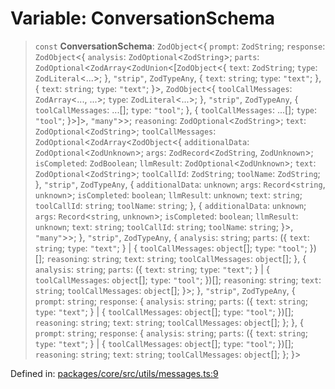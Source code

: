 # Variable: ConversationSchema

> `const` **ConversationSchema**: `ZodObject`\<\{ `prompt`: `ZodString`; `response`: `ZodObject`\<\{ `analysis`: `ZodOptional`\<`ZodString`\>; `parts`: `ZodOptional`\<`ZodArray`\<`ZodUnion`\<\[`ZodObject`\<\{ `text`: `ZodString`; `type`: `ZodLiteral`\<...\>; \}, `"strip"`, `ZodTypeAny`, \{ `text`: `string`; `type`: `"text"`; \}, \{ `text`: `string`; `type`: `"text"`; \}\>, `ZodObject`\<\{ `toolCallMessages`: `ZodArray`\<..., ...\>; `type`: `ZodLiteral`\<...\>; \}, `"strip"`, `ZodTypeAny`, \{ `toolCallMessages`: ...[]; `type`: `"tool"`; \}, \{ `toolCallMessages`: ...[]; `type`: `"tool"`; \}\>\]\>, `"many"`\>\>; `reasoning`: `ZodOptional`\<`ZodString`\>; `text`: `ZodOptional`\<`ZodString`\>; `toolCallMessages`: `ZodOptional`\<`ZodArray`\<`ZodObject`\<\{ `additionalData`: `ZodOptional`\<`ZodUnknown`\>; `args`: `ZodRecord`\<`ZodString`, `ZodUnknown`\>; `isCompleted`: `ZodBoolean`; `llmResult`: `ZodOptional`\<`ZodUnknown`\>; `text`: `ZodOptional`\<`ZodString`\>; `toolCallId`: `ZodString`; `toolName`: `ZodString`; \}, `"strip"`, `ZodTypeAny`, \{ `additionalData`: `unknown`; `args`: `Record`\<`string`, `unknown`\>; `isCompleted`: `boolean`; `llmResult`: `unknown`; `text`: `string`; `toolCallId`: `string`; `toolName`: `string`; \}, \{ `additionalData`: `unknown`; `args`: `Record`\<`string`, `unknown`\>; `isCompleted`: `boolean`; `llmResult`: `unknown`; `text`: `string`; `toolCallId`: `string`; `toolName`: `string`; \}\>, `"many"`\>\>; \}, `"strip"`, `ZodTypeAny`, \{ `analysis`: `string`; `parts`: (\{ `text`: `string`; `type`: `"text"`; \} \| \{ `toolCallMessages`: `object`[]; `type`: `"tool"`; \})[]; `reasoning`: `string`; `text`: `string`; `toolCallMessages`: `object`[]; \}, \{ `analysis`: `string`; `parts`: (\{ `text`: `string`; `type`: `"text"`; \} \| \{ `toolCallMessages`: `object`[]; `type`: `"tool"`; \})[]; `reasoning`: `string`; `text`: `string`; `toolCallMessages`: `object`[]; \}\>; \}, `"strip"`, `ZodTypeAny`, \{ `prompt`: `string`; `response`: \{ `analysis`: `string`; `parts`: (\{ `text`: `string`; `type`: `"text"`; \} \| \{ `toolCallMessages`: `object`[]; `type`: `"tool"`; \})[]; `reasoning`: `string`; `text`: `string`; `toolCallMessages`: `object`[]; \}; \}, \{ `prompt`: `string`; `response`: \{ `analysis`: `string`; `parts`: (\{ `text`: `string`; `type`: `"text"`; \} \| \{ `toolCallMessages`: `object`[]; `type`: `"tool"`; \})[]; `reasoning`: `string`; `text`: `string`; `toolCallMessages`: `object`[]; \}; \}\>

Defined in: [packages/core/src/utils/messages.ts:9](https://github.com/GeoDaCenter/openassistant/blob/0c688d870b87d67f5ae44bc9413af48292a3320a/packages/core/src/utils/messages.ts#L9)
